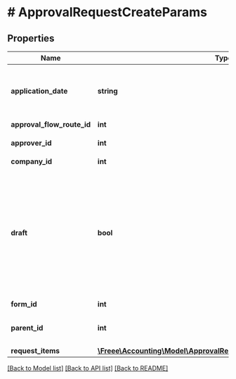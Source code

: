 # # ApprovalRequestCreateParams

## Properties

Name | Type | Description | Notes
------------ | ------------- | ------------- | -------------
**application_date** | **string** | 申請日 (yyyy-mm-dd)&lt;br&gt; 指定しない場合は当日の日付が登録されます。 | [optional]
**approval_flow_route_id** | **int** | 申請経路ID |
**approver_id** | **int** | 承認者のユーザーID | [optional]
**company_id** | **int** | 事業所ID |
**draft** | **bool** | 各種申請のステータス&lt;br&gt; falseを指定した時は申請中（in_progress）で各種申請を作成します。&lt;br&gt; trueを指定した時は下書き（draft）で各種申請を作成します。 |
**form_id** | **int** | 申請フォームID |
**parent_id** | **int** | 親申請ID(既存各種申請IDのみ指定可能です。) | [optional]
**request_items** | [**\Freee\Accounting\Model\ApprovalRequestCreateParamsRequestItems[]**](ApprovalRequestCreateParamsRequestItems.md) |  |

[[Back to Model list]](../../README.md#models) [[Back to API list]](../../README.md#endpoints) [[Back to README]](../../README.md)
